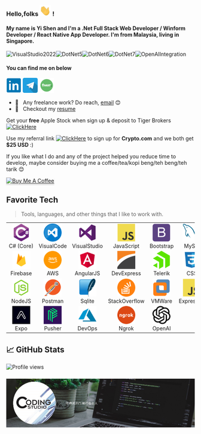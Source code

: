 ### Hello,folks <img src="https://github.com/ongyishen/ongyishen/blob/main/wave.gif" width="30px"> ! 
#### My name is Yi Shen and I'm a .Net Full Stack Web Developer / Winform Developer / React Native App Developer. I'm from Malaysia, living in Singapore. 
<img src="https://img.shields.io/badge/VisualStudio-2022-blueviolet?logo=visualstudio" alt="VisualStudio2022"><img src="https://img.shields.io/badge/core-5-brightgreen?logo=dotnet" alt="DotNet5"><img src="https://img.shields.io/badge/core-6-brightgreen?logo=dotnet" alt="DotNet6"><img src="https://img.shields.io/badge/core-7-brightgreen?logo=dotnet" alt="DotNet7"><img src="https://img.shields.io/badge/openai-integration-green" alt="OpenAIIntegration">

#### You can find me on below

[<img src='./img/linked.png' alt='linkedin' height='40'>](https://www.linkedin.com/in/yi-shen-ong-b6576b96/) [<img src='./img/telegram.png' alt='telegram' height='40'>](https://t.me/cs4ufreelance) [<img src='./img/fiverr.png' alt='fiverr' height='40'>](https://www.fiverr.com/codingstudio88) 


- 💼 &nbsp; Any freelance work? Do reach, [email](mailto:ongyishen@yahoo.com) :blush:
- 📝 &nbsp; Checkout my [resume](https://drive.google.com/file/d/1N8mKO1XZlXQve6s5WTX3EI4g-QDOBNXU/view?usp=sharing)



Get your **free** Apple Stock when sign up & deposit to Tiger Brokers
[![ClickHere](https://img.shields.io/badge/ClickMe-success?logo=Cliqz&?style=for-the-badge)](https://www.tigerbrokers.com.sg/activity/market/2022/welcome-sgp?template=AC1665389958774ybmreB&is_invite=true&utm_campaign=AC1665474511368tEOtbt&adcode=AC1665474511368tEOtbt&utm_medium=more_share&skin=1&edition=fundamental&shareID=fe086bba2a43a2b41bfc5bce405eea86&platform=android&account_display=standard&original_module=my_profile_activity&invite=E9WV2L&lang=en_US&utm_source=invite)

Use my referral link [![ClickHere](https://img.shields.io/badge/ClickMe-success?logo=Cliqz&?style=for-the-badge)](https://crypto.com/app/gmdvtgv38s) to sign up for **Crypto.com** and we both get **$25 USD** :)


If you like what I do and any of the project helped you reduce time to develop, maybe consider buying me a coffee/tea/kopi beng/teh beng/teh tarik :blush:

<a href="https://www.buymeacoffee.com/ongyishen" 
target="_blank">
<img src="https://www.buymeacoffee.com/assets/img/custom_images/orange_img.png" 
alt="Buy Me A Coffee" style="height: 41px !important;width: 174px !important;box-shadow: 0px 3px 2px 0px rgba(190, 190, 190, 0.5) !important;-webkit-box-shadow: 0px 3px 2px 0px rgba(190, 190, 190, 0.5) !important;" ></a>



<h2 align="left" id="ongyishen">Favorite Tech</h2>

> Tools, languages, and other things that I like to work with.

<table>
<tr>
<td align="center" width="96">
      <a href="#ongyishen">
        <img src="./img/csharp-original.svg" width="48" height="48" alt="C#" />
      </a>
      <br>C#&nbsp;(Core)
    </td>
    <td align="center" width="96">
      <a href="#ongyishen">
        <img src="./img/visual_code.png" width="48" height="48" alt="C#" />
      </a>
      <br>VisualCode
    </td>
    <td align="center" width="96">
      <a href="#ongyishen">
        <img src="./img/visual_studio.png" width="48" height="48" alt="C#" />
      </a>
      <br>VisualStudio
    </td>
    <td align="center" width="96">
      <a href="#ongyishen">
        <img src="./img/javascript-original.svg" width="48" height="48" alt="C#" />
      </a>
      <br>JavaScript
    </td>
    <td align="center" width="96">
      <a href="#ongyishen">
        <img src="./img/bootstrap-plain.svg" width="48" height="48" alt="C#" />
      </a>
      <br>Bootstrap
    </td>    
     <td align="center" width="96">
      <a href="#ongyishen">
        <img src="./img/mysql-original.svg" width="48" height="48" alt="C#" />
      </a>
      <br>MySql
    </td>
    <td align="center" width="96">
      <a href="#ongyishen">
        <img src="./img/sqlserver.png" width="48" height="48" alt="C#" />
      </a>
      <br>SqlServer
    </td>
    <td align="center" width="96">
      <a href="#ongyishen">
        <img src="./img/react-original.svg" width="48" height="48" alt="C#" />
      </a>
      <br>React
    </td>
    <td align="center" width="96">
      <a href="#ongyishen">
        <img src="./img/react-original.svg" width="48" height="48" alt="C#" />
      </a>
      <br>ReactNative
    </td>
</tr>
<tr>
 <td align="center" width="96">
      <a href="#ongyishen">
        <img src="./img/firebase.png" width="48" height="48" alt="C#" />
      </a>
      <br>Firebase
    </td>
    <td align="center" width="96">
      <a href="#ongyishen">
        <img src="./img/aws.png" width="48" height="48" alt="C#" />
      </a>
      <br>AWS
    </td>
    <td align="center" width="96">
      <a href="#ongyishen">
        <img src="./img/angular.png" width="48" height="48" alt="C#" />
      </a>
      <br>AngularJS
    </td>
     <td align="center" width="96">
      <a href="#ongyishen">
        <img src="./img/devexpress.png" width="48" height="48" alt="C#" />
      </a>
      <br>DevExpress
    </td>
    <td align="center" width="96">
      <a href="#ongyishen">
        <img src="./img/telerik.png" width="48" height="48" alt="C#" />
      </a>
      <br>Telerik
    </td>
    <td align="center" width="96">
      <a href="#ongyishen">
        <img src="./img/css.png" width="48" height="48" alt="C#" />
      </a>
      <br>CSS
    </td>
    <td align="center" width="96">
      <a href="#ongyishen">
        <img src="./img/html.png" width="48" height="48" alt="C#" />
      </a>
      <br>HTML
    </td>
    <td align="center" width="96">
      <a href="#ongyishen">
        <img src="./img/jquery.png" width="48" height="48" alt="C#" />
      </a>
      <br>JQuery
    </td>
    <td align="center" width="96">
      <a href="#ongyishen">
        <img src="./img/github.png" width="48" height="48" alt="C#" />
      </a>
      <br>GithubPages
    </td>
</tr>
<tr>
 <td align="center" width="96">
      <a href="#ongyishen">
        <img src="./img/node.png" width="48" height="48" alt="C#" />
      </a>
      <br>NodeJS
    </td>
     <td align="center" width="96">
      <a href="#ongyishen">
        <img src="./img/postmanv3.png" width="48" height="48" alt="C#" />
      </a>
      <br>Postman
    </td>
    <td align="center" width="96">
      <a href="#ongyishen">
        <img src="./img/sqlite.png" width="48" height="48" alt="C#" />
      </a>
      <br>Sqlite
    </td>
    <td align="center" width="96">
      <a href="#ongyishen">
        <img src="./img/stackoverflow.png" width="48" height="48" alt="C#" />
      </a>
      <br>StackOverflow
    </td>
    <td align="center" width="96">
      <a href="#ongyishen">
        <img src="./img/vmware.png" width="48" height="48" alt="C#" />
      </a>
      <br>VMWare
    </td>
     <td align="center" width="96">
      <a href="#ongyishen">
        <img src="./img/javascript-original.svg" width="48" height="48" alt="C#" />
      </a>
      <br>ExpressJS
    </td>
    </td>
     <td align="center" width="96">
      <a href="#ongyishen">
        <img src="./img/scalev2.png" width="48" height="48" alt="C#" />
      </a>
      <br>Scale
    </td>
    <td align="center" width="96">
      <a href="#ongyishen">
        <img src="./img/serialportv2.png" width="48" height="48" alt="C#" />
      </a>
      <br>SerialPort
    </td>
    <td align="center" width="96">
      <a href="#ongyishen">
        <img src="./img/ptl.png" width="48" height="48" alt="C#" />
      </a>
      <br>PickToLight
    </td>
</tr>
<tr>
<td align="center" width="96">
      <a href="#ongyishen">
        <img src="./img/expo.png" width="48" height="48" alt="C#" />
      </a>
      <br>Expo
    </td>
    <td align="center" width="96">
      <a href="#ongyishen">
        <img src="./img/pusher.png" width="48" height="48" alt="C#" />
      </a>
      <br>Pusher
    </td>
     <td align="center" width="96">
      <a href="#ongyishen">
        <img src="./img/azure.png" width="48" height="48" alt="C#" />
      </a>
      <br>DevOps
    </td>
    <td align="center" width="96">
      <a href="#ongyishen">
        <img src="./img/ngrok.png" width="48" height="48" alt="C#" />
      </a>
      <br>Ngrok
    </td>
    <td align="center" width="96">
      <a href="#ongyishen">
        <img src="./img/open-ai-seeklogo.com.svg" width="48" height="48" alt="C#" />
      </a>
      <br>OpenAI
    </td>
</tr>
</table>


## &#x1f4c8; GitHub Stats

![Profile views](https://komarev.com/ghpvc/?username=ongyishen)

<h3 align="center">  
  <img src="./img/banner.png" >
</h3>
